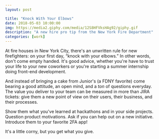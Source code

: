 ```yaml
---
layout: post

title: "Knock With Your Elbows"
date: 2018-05-03 10:00:00
img: https://media2.giphy.com/media/12S8HFVksHAg92/giphy.gif
description: "A new hire pro tip from the New York Fire Department"
categories: [work]
---
```


At fire houses in New York City, there's an unwritten rule for new firefighters: on your first day, “knock with your elbows.” In other words, don't come empty handed. It's good advice, whether you're have to trust your life to your new coworkers or you're starting a summer internship doing front-end development.

And instead of bringing a cake from Junior's (a FDNY favorite) come bearing a good attitude, an open mind, and a _ton_ of questions everyday. The value you deliver to your team can be measured in more than JIRA tickets: give them a new point of view on their users, their business, and their processes.

Show them what you've learned at hackathons and in your side projects. Question product motivations. Ask if you can help out on a new initiative. Introduce them to your favorite 2FA app!

It's a little corny, but you get what you give.